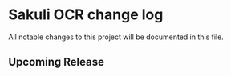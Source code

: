 # Sakuli OCR change log

All notable changes to this project will be documented in this file.

## Upcoming Release